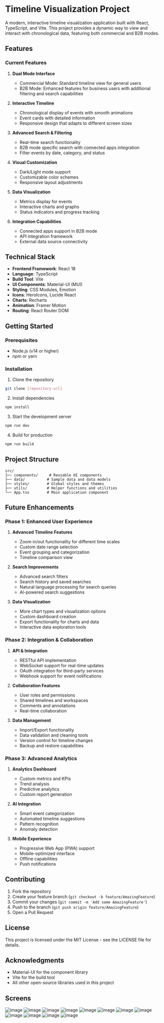 # Timeline Visualization Project

A modern, interactive timeline visualization application built with React, TypeScript, and Vite. This project provides a dynamic way to view and interact with chronological data, featuring both commercial and B2B modes.

## Features

### Current Features

1. **Dual Mode Interface**
   - Commercial Mode: Standard timeline view for general users
   - B2B Mode: Enhanced features for business users with additional filtering and search capabilities

2. **Interactive Timeline**
   - Chronological display of events with smooth animations
   - Event cards with detailed information
   - Responsive design that adapts to different screen sizes

3. **Advanced Search & Filtering**
   - Real-time search functionality
   - B2B mode specific search with connected apps integration
   - Filter events by date, category, and status

4. **Visual Customization**
   - Dark/Light mode support
   - Customizable color schemes
   - Responsive layout adjustments

5. **Data Visualization**
   - Metrics display for events
   - Interactive charts and graphs
   - Status indicators and progress tracking

6. **Integration Capabilities**
   - Connected apps support in B2B mode
   - API integration framework
   - External data source connectivity

## Technical Stack

- **Frontend Framework**: React 18
- **Language**: TypeScript
- **Build Tool**: Vite
- **UI Components**: Material-UI (MUI)
- **Styling**: CSS Modules, Emotion
- **Icons**: HeroIcons, Lucide React
- **Charts**: Recharts
- **Animation**: Framer Motion
- **Routing**: React Router DOM

## Getting Started

### Prerequisites

- Node.js (v14 or higher)
- npm or yarn

### Installation

1. Clone the repository
```bash
git clone [repository-url]
```

2. Install dependencies
```bash
npm install
```

3. Start the development server
```bash
npm run dev
```

4. Build for production
```bash
npm run build
```

## Project Structure

```
src/
├── components/     # Reusable UI components
├── data/          # Sample data and data models
├── styles/        # Global styles and themes
├── utils/         # Helper functions and utilities
└── App.tsx        # Main application component
```

## Future Enhancements

### Phase 1: Enhanced User Experience
1. **Advanced Timeline Features**
   - Zoom in/out functionality for different time scales
   - Custom date range selection
   - Event grouping and categorization
   - Timeline comparison view

2. **Search Improvements**
   - Advanced search filters
   - Search history and saved searches
   - Natural language processing for search queries
   - AI-powered search suggestions

3. **Data Visualization**
   - More chart types and visualization options
   - Custom dashboard creation
   - Export functionality for charts and data
   - Interactive data exploration tools

### Phase 2: Integration & Collaboration
1. **API & Integration**
   - RESTful API implementation
   - WebSocket support for real-time updates
   - OAuth integration for third-party services
   - Webhook support for event notifications

2. **Collaboration Features**
   - User roles and permissions
   - Shared timelines and workspaces
   - Comments and annotations
   - Real-time collaboration

3. **Data Management**
   - Import/Export functionality
   - Data validation and cleaning tools
   - Version control for timeline changes
   - Backup and restore capabilities

### Phase 3: Advanced Analytics
1. **Analytics Dashboard**
   - Custom metrics and KPIs
   - Trend analysis
   - Predictive analytics
   - Custom report generation

2. **AI Integration**
   - Smart event categorization
   - Automated timeline suggestions
   - Pattern recognition
   - Anomaly detection

3. **Mobile Experience**
   - Progressive Web App (PWA) support
   - Mobile-optimized interface
   - Offline capabilities
   - Push notifications

## Contributing

1. Fork the repository
2. Create your feature branch (`git checkout -b feature/AmazingFeature`)
3. Commit your changes (`git commit -m 'Add some AmazingFeature'`)
4. Push to the branch (`git push origin feature/AmazingFeature`)
5. Open a Pull Request

## License

This project is licensed under the MIT License - see the LICENSE file for details.

## Acknowledgments

- Material-UI for the component library
- Vite for the build tool
- All other open-source libraries used in this project

## Screens
![image](https://github.com/user-attachments/assets/db6d054e-6973-4b7a-bde9-afa15d0a537b)
![image](https://github.com/user-attachments/assets/50972119-9904-4438-b786-90bd2ad028da)
![image](https://github.com/user-attachments/assets/daed4fc4-841e-44ad-ae5f-7ea1698d98d9)
![image](https://github.com/user-attachments/assets/0550ce02-bda6-45c3-998e-b0594bff0007)
![image](https://github.com/user-attachments/assets/42ecefbd-2a5c-4eff-9441-17104e9d1dde)
![image](https://github.com/user-attachments/assets/58baf4ef-8e91-48b6-942d-accaee651dd3)
![image](https://github.com/user-attachments/assets/8f9ed233-2084-45af-9482-4c4257b94da4)
![image](https://github.com/user-attachments/assets/03b818a0-1679-4dd9-be1a-a9e1d2eaf397)
![image](https://github.com/user-attachments/assets/8ffb4083-e81d-49b0-81b0-cb2d6375af0b)
![image](https://github.com/user-attachments/assets/4d8ba823-bc38-4c16-96cd-cd9e0f730618)
![image](https://github.com/user-attachments/assets/b6b34125-4873-442f-806d-4e9a35a9b832)
![image](https://github.com/user-attachments/assets/2441be83-5037-4a97-8e3d-423a97e7350a)
